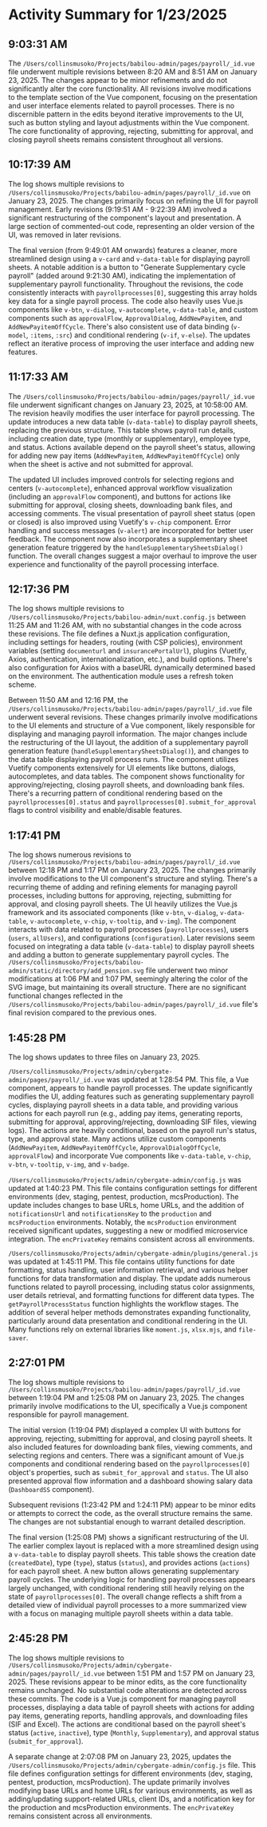 # Activity Summary for 1/23/2025

## 9:03:31 AM
The `/Users/collinsmusoko/Projects/babilou-admin/pages/payroll/_id.vue` file underwent multiple revisions between 8:20 AM and 8:51 AM on January 23, 2025.  The changes appear to be minor refinements and do not significantly alter the core functionality.  All revisions involve modifications to the template section of the Vue component, focusing on the presentation and user interface elements related to payroll processes.  There is no discernible pattern in the edits beyond iterative improvements to the UI, such as button styling and layout adjustments within the Vue component.  The core functionality of approving, rejecting, submitting for approval, and closing payroll sheets remains consistent throughout all versions.


## 10:17:39 AM
The log shows multiple revisions to `/Users/collinsmusoko/Projects/babilou-admin/pages/payroll/_id.vue` on January 23, 2025.  The changes primarily focus on refining the UI for payroll management.  Early revisions (9:19:51 AM - 9:22:39 AM) involved a significant restructuring of the component's layout and presentation.  A large section of commented-out code, representing an older version of the UI,  was removed in later revisions.  

The final version (from 9:49:01 AM onwards) features a cleaner, more streamlined design using a `v-card` and `v-data-table` for displaying payroll sheets.  A notable addition is a button to  "Generate Supplementary cycle payroll"  (added around 9:21:30 AM),  indicating the implementation of supplementary payroll functionality.  Throughout the revisions, the code consistently interacts with  `payrollprocesses[0]`, suggesting this array holds key data for a single payroll process.  The code also heavily uses Vue.js components like `v-btn`, `v-dialog`, `v-autocomplete`, `v-data-table`, and custom components such as `approvalFlow`, `ApprovalDialog`, `AddNewPayitem`, and `AddNewPayitemOffCycle`.  There's also consistent use of data binding (`v-model`, `:items`, `:src`) and conditional rendering (`v-if`, `v-else`). The updates reflect an iterative process of improving the user interface and adding new features.


## 11:17:33 AM
The `/Users/collinsmusoko/Projects/babilou-admin/pages/payroll/_id.vue` file underwent significant changes on January 23, 2025, at 10:58:00 AM.  The revision heavily modifies the user interface for payroll processing.  The update introduces a new data table (`v-data-table`) to display payroll sheets,  replacing the previous structure. This table shows payroll run details, including creation date, type (monthly or supplementary), employee type, and status.  Actions available depend on the payroll sheet's status, allowing for adding new pay items (`AddNewPayitem`, `AddNewPayitemOffCycle`) only when the sheet is active and not submitted for approval.


The updated UI includes improved controls for selecting regions and centers (`v-autocomplete`),  enhanced approval workflow visualization (including an `approvalFlow` component), and buttons for actions like submitting for approval, closing sheets, downloading bank files, and accessing comments.  The visual presentation of payroll sheet status (open or closed) is also improved using Vuetify's `v-chip` component.  Error handling and success messages (`v-alert`) are incorporated for better user feedback.  The component now also incorporates a supplementary sheet generation feature triggered by the `handleSupplementarySheetsDialog()` function.  The overall changes suggest a major overhaul to improve the user experience and functionality of the payroll processing interface.


## 12:17:36 PM
The log shows multiple revisions to `/Users/collinsmusoko/Projects/babilou-admin/nuxt.config.js` between 11:25 AM and 11:26 AM, with no substantial changes in the code across these revisions.  The file defines a Nuxt.js application configuration, including settings for headers, routing (with CSP policies), environment variables (setting `documenturl` and `insurancePortalUrl`), plugins (Vuetify, Axios, authentication, internationalization, etc.), and build options.  There's also configuration for Axios with a baseURL dynamically determined based on the environment. The authentication module uses a refresh token scheme.


Between 11:50 AM and 12:16 PM, the `/Users/collinsmusoko/Projects/babilou-admin/pages/payroll/_id.vue` file underwent several revisions.  These changes primarily involve modifications to the UI elements and structure of a Vue component, likely responsible for displaying and managing payroll information.  The major changes include the restructuring of the UI layout, the addition of a supplementary payroll generation feature (`handleSupplementarySheetsDialog()`), and changes to the data table displaying payroll process runs.  The component utilizes Vuetify components extensively for UI elements like buttons, dialogs, autocompletes, and data tables. The component shows functionality for approving/rejecting, closing payroll sheets, and downloading bank files.  There's a recurring pattern of conditional rendering based on the `payrollprocesses[0].status` and `payrollprocesses[0].submit_for_approval` flags to control visibility and enable/disable features.


## 1:17:41 PM
The log shows numerous revisions to `/Users/collinsmusoko/Projects/babilou-admin/pages/payroll/_id.vue` between 12:18 PM and 1:17 PM on January 23, 2025.  The changes primarily involve modifications to the UI component's structure and styling.  There's a recurring theme of adding and refining elements for managing payroll processes, including buttons for approving, rejecting, submitting for approval, and closing payroll sheets.  The UI heavily utilizes the Vue.js framework and its associated components (like `v-btn`, `v-dialog`, `v-data-table`, `v-autocomplete`, `v-chip`, `v-tooltip`, and `v-img`).  The component interacts with data related to payroll processes (`payrollprocesses`), users (`users`, `allUsers`), and configurations (`configuration`).  Later revisions seem focused on integrating a data table (`v-data-table`) to display payroll sheets and adding a button to generate supplementary payroll cycles.  The `/Users/collinsmusoko/Projects/babilou-admin/static/directory/add_pension.svg` file underwent two minor modifications at 1:06 PM and 1:07 PM, seemingly altering the color of the SVG image, but maintaining its overall structure.  There are no significant functional changes reflected in the `/Users/collinsmusoko/Projects/babilou-admin/pages/payroll/_id.vue` file's final revision compared to the previous ones.


## 1:45:28 PM
The log shows updates to three files on January 23, 2025.

`/Users/collinsmusoko/Projects/admin/cybergate-admin/pages/payroll/_id.vue` was updated at 1:28:54 PM.  This file, a Vue component, appears to handle payroll processes. The update significantly modifies the UI, adding features such as generating supplementary payroll cycles, displaying payroll sheets in a data table, and providing various actions for each payroll run (e.g., adding pay items, generating reports, submitting for approval, approving/rejecting, downloading SIF files, viewing logs).  The actions are heavily conditional, based on the payroll run's status, type, and approval state.  Many actions utilize custom components (`AddNewPayitem`, `AddNewPayitemOffCycle`, `ApprovalDialogOffCycle`, `approvalFlow`) and incorporate Vue components like `v-data-table`, `v-chip`, `v-btn`, `v-tooltip`, `v-img`, and `v-badge`.

`/Users/collinsmusoko/Projects/admin/cybergate-admin/config.js` was updated at 1:40:23 PM. This file contains configuration settings for different environments (dev, staging, pentest, production, mcsProduction).  The update includes changes to base URLs, home URLs, and the addition of `notificationsUrl` and `notificationsKey` to the `production` and `mcsProduction` environments. Notably, the `mcsProduction` environment received significant updates, suggesting a new or modified microservice integration.  The `encPrivateKey` remains consistent across all environments.

`/Users/collinsmusoko/Projects/admin/cybergate-admin/plugins/general.js` was updated at 1:45:11 PM. This file contains utility functions for date formatting, status handling, user information retrieval, and various helper functions for data transformation and display.  The update adds numerous functions related to payroll processing, including status color assignments, user details retrieval, and formatting functions for different data types.  The `getPayrollProcessStatus` function highlights the workflow stages. The addition of several helper methods demonstrates expanding functionality, particularly around data presentation and conditional rendering in the UI.  Many functions rely on external libraries like `moment.js`, `xlsx.mjs`, and `file-saver`.


## 2:27:01 PM
The log shows multiple revisions to `/Users/collinsmusoko/Projects/babilou-admin/pages/payroll/_id.vue`  between 1:19:04 PM and 1:25:08 PM on January 23, 2025.  The changes primarily involve modifications to the UI, specifically a Vue.js component responsible for payroll management.

The initial version (1:19:04 PM) displayed a complex UI with buttons for approving, rejecting, submitting for approval, and closing payroll sheets. It also included features for downloading bank files, viewing comments, and selecting regions and centers.  There was a significant amount of Vue.js components and conditional rendering based on the `payrollprocesses[0]` object's properties, such as `submit_for_approval` and `status`.  The UI also presented approval flow information and a dashboard showing salary data (`DashboardSS` component).

Subsequent revisions (1:23:42 PM and 1:24:11 PM) appear to be minor edits or attempts to correct the code, as the overall structure remains the same.  The changes are not substantial enough to warrant detailed description.

The final version (1:25:08 PM) shows a significant restructuring of the UI.  The earlier complex layout is replaced with a more streamlined design using a `v-data-table` to display payroll sheets. This table shows the creation date (`createdDate`), type (`type`), status (`status`), and provides actions (`actions`) for each payroll sheet.  A new button allows generating supplementary payroll cycles.  The underlying logic for handling payroll processes appears largely unchanged, with conditional rendering still heavily relying on the state of `payrollprocesses[0]`.  The overall change reflects a shift from a detailed view of individual payroll processes to a more summarized view with a focus on managing multiple payroll sheets within a data table.


## 2:45:28 PM
The log shows multiple revisions to `/Users/collinsmusoko/Projects/admin/cybergate-admin/pages/payroll/_id.vue` between 1:51 PM and 1:57 PM on January 23, 2025.  These revisions appear to be minor edits, as the core functionality remains unchanged.  No substantial code alterations are detected across these commits. The code is a Vue.js component for managing payroll processes, displaying a data table of payroll sheets with actions for adding pay items, generating reports, handling approvals, and downloading files (SIF and Excel).  The actions are conditional based on the payroll sheet's status (`active`, `inactive`), type (`Monthly`, `Supplementary`), and approval status (`submit_for_approval`).

A separate change at 2:07:08 PM on January 23, 2025, updates the `/Users/collinsmusoko/Projects/admin/cybergate-admin/config.js` file.  This file defines configuration settings for different environments (dev, staging, pentest, production, mcsProduction).  The update primarily involves modifying base URLs and home URLs for various environments, as well as adding/updating support-related URLs, client IDs, and a notification key for the production and mcsProduction environments.  The `encPrivateKey` remains consistent across all environments.
